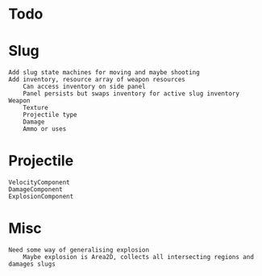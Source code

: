 # Todo

# Slug
	Add slug state machines for moving and maybe shooting 
	Add inventory, resource array of weapon resources
		Can access inventory on side panel
		Panel persists but swaps inventory for active slug inventory
	Weapon
		Texture
		Projectile type
		Damage
		Ammo or uses

# Projectile
	VelocityComponent
	DamageComponent
	ExplosionComponent

# Misc
	Need some way of generalising explosion
		Maybe explosion is Area2D, collects all intersecting regions and damages slugs
		 
